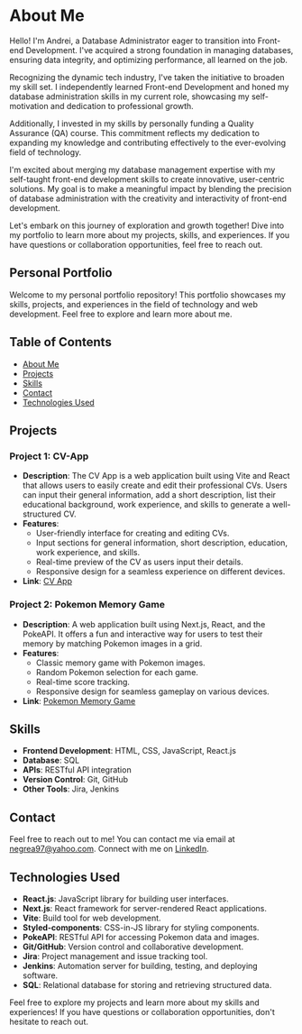 # About Me

Hello! I'm Andrei, a Database Administrator eager to transition into Front-end Development. I've acquired a strong foundation in managing databases, ensuring data integrity, and optimizing performance, all learned on the job.

Recognizing the dynamic tech industry, I've taken the initiative to broaden my skill set. I independently learned Front-end Development and honed my database administration skills in my current role, showcasing my self-motivation and dedication to professional growth.

Additionally, I invested in my skills by personally funding a Quality Assurance (QA) course. This commitment reflects my dedication to expanding my knowledge and contributing effectively to the ever-evolving field of technology.

I'm excited about merging my database management expertise with my self-taught front-end development skills to create innovative, user-centric solutions. My goal is to make a meaningful impact by blending the precision of database administration with the creativity and interactivity of front-end development.

Let's embark on this journey of exploration and growth together! Dive into my portfolio to learn more about my projects, skills, and experiences. If you have questions or collaboration opportunities, feel free to reach out.

## Personal Portfolio

Welcome to my personal portfolio repository! This portfolio showcases my skills, projects, and experiences in the field of technology and web development. Feel free to explore and learn more about me.

## Table of Contents

- [About Me](#about-me)
- [Projects](#projects)
- [Skills](#skills)
- [Contact](#contact)
- [Technologies Used](#technologies-used)

## Projects

### Project 1: CV-App

- **Description**: The CV App is a web application built using Vite and React that allows users to easily create and edit their professional CVs. Users can input their general information, add a short description, list their educational background, work experience, and skills to generate a well-structured CV.
- **Features**:
  - User-friendly interface for creating and editing CVs.
  - Input sections for general information, short description, education, work experience, and skills.
  - Real-time preview of the CV as users input their details.
  - Responsive design for a seamless experience on different devices.
- **Link**: [CV App](http://cv-app-fawn.vercel.app)

### Project 2: Pokemon Memory Game

- **Description**: A web application built using Next.js, React, and the PokeAPI. It offers a fun and interactive way for users to test their memory by matching Pokemon images in a grid.
- **Features**:
  - Classic memory game with Pokemon images.
  - Random Pokemon selection for each game.
  - Real-time score tracking.
  - Responsive design for seamless gameplay on various devices.
- **Link**: [Pokemon Memory Game](https://pokemon-memory-game-pi.vercel.app/)


## Skills

- **Frontend Development**: HTML, CSS, JavaScript, React.js
- **Database**: SQL
- **APIs**: RESTful API integration
- **Version Control**: Git, GitHub
- **Other Tools**: Jira, Jenkins

## Contact

Feel free to reach out to me! You can contact me via email at [negrea97@yahoo.com](mailto:negrea97@yahoo.com). Connect with me on [LinkedIn](https://www.linkedin.com/in/andrei-negrea-49a669239/).

## Technologies Used

- **React.js**: JavaScript library for building user interfaces.
- **Next.js**: React framework for server-rendered React applications.
- **Vite**: Build tool for web development.
- **Styled-components**: CSS-in-JS library for styling components.
- **PokeAPI**: RESTful API for accessing Pokemon data and images.
- **Git/GitHub**: Version control and collaborative development.
- **Jira**: Project management and issue tracking tool.
- **Jenkins**: Automation server for building, testing, and deploying software.
- **SQL**: Relational database for storing and retrieving structured data.


Feel free to explore my projects and learn more about my skills and experiences! If you have questions or collaboration opportunities, don't hesitate to reach out.
